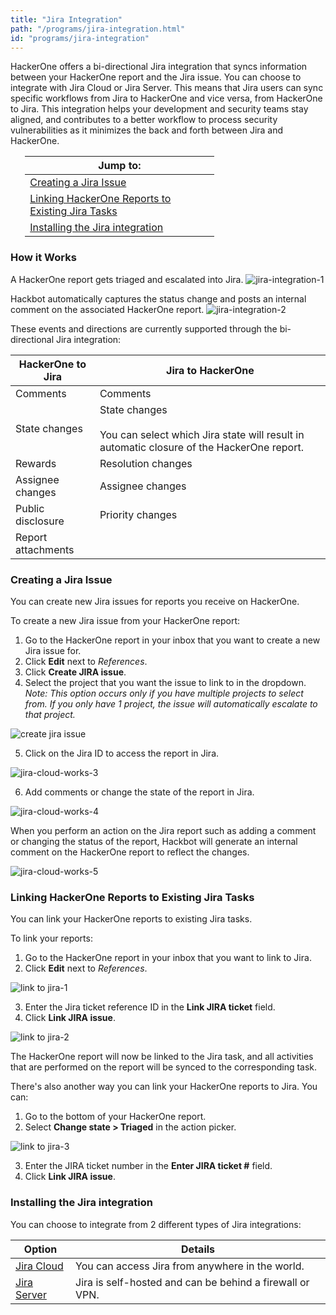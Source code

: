 ```yaml
---
title: "Jira Integration"
path: "/programs/jira-integration.html"
id: "programs/jira-integration"
---
```


<style>
.contents {
  margin-left: 1.45rem;
  margin-right: 1.45rem;
  border-radius: 0.3em;
  width: 60%;
}
</style>

HackerOne offers a bi-directional Jira integration that syncs information between your HackerOne report and the Jira issue. You can choose to integrate with Jira Cloud or Jira Server. This means that Jira users can sync specific workflows from Jira to HackerOne and vice versa, from HackerOne to Jira. This integration helps your development and security teams stay aligned, and contributes to a better workflow to process security vulnerabilities as it minimizes the back and forth between Jira and HackerOne.

<div class="background contents" markdown="1">

Jump to: |
-------- |
[Creating a Jira Issue](#creating) |
[Linking HackerOne Reports to Existing Jira Tasks](#linking) |
[Installing the Jira integration](#installing) |
</div>

### How it Works
A HackerOne report gets triaged and escalated into Jira.
![jira-integration-1](./images/jira-integration.png)

Hackbot automatically captures the status change and posts an internal comment on the associated HackerOne report.
![jira-integration-2](./images/jira-cloud-4.png)

These events and directions are currently supported through the bi-directional Jira integration:

HackerOne to Jira | Jira to HackerOne
----------------- | -------------------
Comments | Comments
State changes | State changes<br><br>You can select which Jira state will result in automatic closure of the HackerOne report.
Rewards | Resolution changes
Assignee changes | Assignee changes
Public disclosure | Priority changes
Report attachments |

<h3 id="creating">Creating a Jira Issue</h3>
You can create new Jira issues for reports you receive on HackerOne.

To create a new Jira issue from your HackerOne report:
1. Go to the HackerOne report in your inbox that you want to create a new Jira issue for.
2. Click **Edit** next to <i>References</i>.
3. Click **Create JIRA issue**.
4. Select the project that you want the issue to link to in the dropdown. *Note: This option occurs only if you have multiple projects to select from. If you only have 1 project, the issue will automatically escalate to that project.*

![create jira issue](./images/create-jira.png)

5. Click on the Jira ID to access the report in Jira.

  ![jira-cloud-works-3](./images/jira-cloud-works-3.png)

6. Add comments or change the state of the report in Jira.

  ![jira-cloud-works-4](./images/jira-cloud-works-4.png)

When you perform an action on the Jira report such as adding a comment or changing the status of the report, Hackbot will generate an internal comment on the HackerOne report to reflect the changes.

  ![jira-cloud-works-5](./images/jira-cloud-works-5.png)

<h3 id="linking">Linking HackerOne Reports to Existing Jira Tasks</h3>
You can link your HackerOne reports to existing Jira tasks.

To link your reports:
1. Go to the HackerOne report in your inbox that you want to link to Jira.
2. Click **Edit** next to <i>References</i>.

![link to jira-1](./images/link-jira-1.png)

3. Enter the Jira ticket reference ID in the **Link JIRA ticket** field.
4. Click **Link JIRA issue**.

![link to jira-2](./images/link-jira-2.png)

The HackerOne report will now be linked to the Jira task, and all activities that are performed on the report will be synced to the corresponding task.

There's also another way you can  link your HackerOne reports to Jira. You can:
1. Go to the bottom of your HackerOne report.
2. Select **Change state > Triaged** in the action picker.

![link to jira-3](./images/link-jira-3.png)

3. Enter the JIRA ticket number in the **Enter JIRA ticket #** field.
4. Click **Link JIRA issue**.


<h3 id="installing">Installing the Jira integration</h3>


You can choose to integrate from 2 different types of Jira integrations:

Option | Details
------ | -------
[Jira Cloud](jira-cloud-integration.html) | You can access Jira from anywhere in the world.
[Jira Server](jira-server-integration.html)| Jira is self-hosted and can be behind a firewall or VPN.